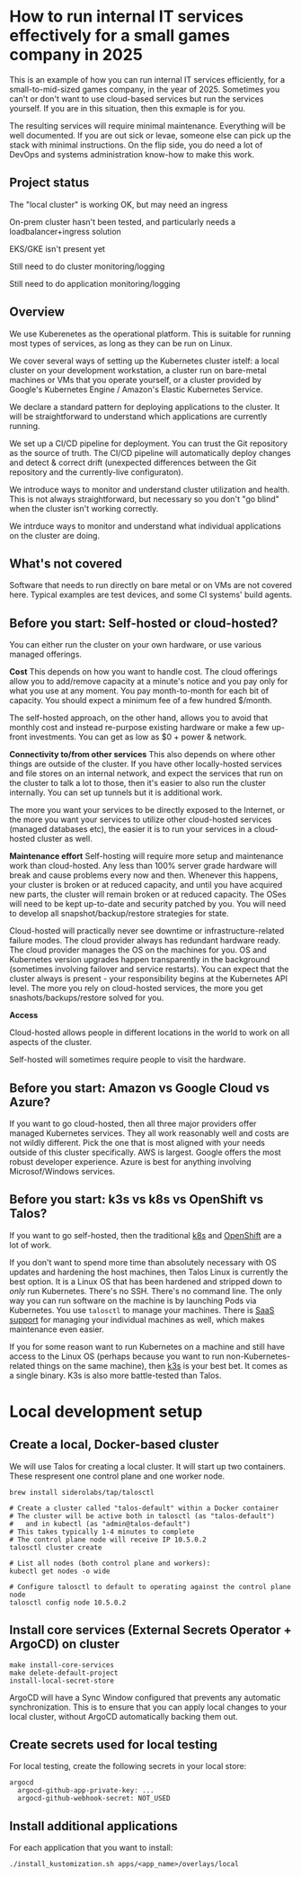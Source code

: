 
# How to run internal IT services effectively for a small games company in 2025

This is an example of how you can run internal IT services efficiently, for a small-to-mid-sized games company, in the year of 2025. Sometimes you can't or don't want to use cloud-based services but run the services yourself. If you are in this situation, then this exmaple is for you.

The resulting services will require minimal maintenance. Everything will be well documented. If you are out sick or levae, someone else can pick up the stack with minimal instructions. On the flip side, you do need a lot of DevOps and systems administration know-how to make this work.

## Project status

The "local cluster" is working OK, but may need an ingress

On-prem cluster hasn't been tested, and particularly needs a loadbalancer+ingress solution

EKS/GKE isn't present yet

Still need to do cluster monitoring/logging

Still need to do application monitoring/logging

## Overview

We use Kuberenetes as the operational platform. This is suitable for running most types of services, as long as they can be run on Linux.

We cover several ways of setting up the Kubernetes cluster istelf: a local cluster on your development workstation, a cluster run on bare-metal machines or VMs that you operate yourself, or a cluster provided by Google's Kubernetes Engine / Amazon's Elastic Kubernetes Service.

We declare a standard pattern for deploying applications to the cluster. It will be straightforward to understand which applications are currently running.

We set up a CI/CD pipeline for deployment. You can trust the Git repository as the source of truth. The CI/CD pipeline will automatically deploy changes and detect & correct drift (unexpected differences between the Git repository and the currently-live configuraton).

We introduce ways to monitor and understand cluster utilization and health. This is not always straightforward, but necessary so you don't "go blind" when the cluster isn't working correctly.

We intrduce ways to monitor and understand what individual applications on the cluster are doing.

## What's not covered

Software that needs to run directly on bare metal or on VMs are not covered here. Typical examples are test devices, and some CI systems' build agents.

## Before you start: Self-hosted or cloud-hosted?

You can either run the cluster on your own hardware, or use various managed offerings.

**Cost**
This depends on how you want to handle cost. The cloud offerings allow you to add/remove capacity at a minute's notice and you pay only for what you use at any moment. You pay month-to-month for each bit of capacity. You should expect a minimum fee of a few hundred $/month.

The self-hosted approach, on the other hand, allows you to avoid that monthly cost and instead re-purpose existing hardware or make a few up-front investments. You can get as low as $0 + power & network.

**Connectivity to/from other services**
This also depends on where other things are outside of the cluster. If you have other locally-hosted services and file stores on an internal network, and expect the services that run on the cluster to talk a lot to those, then it's easier to also run the cluster internally. You can set up tunnels but it is additional work.

The more you want your services to be directly exposed to the Internet, or the more you want your services to utilize other cloud-hosted services (managed databases etc), the easier it is to run your services in a cloud-hosted cluster as well.

**Maintenance effort**
Self-hosting will require more setup and maintenance work than cloud-hosted. Any less than 100% server grade hardware will break and cause problems every now and then. Whenever this happens, your cluster is broken or at reduced capacity, and until you have acquired new parts, the cluster will remain broken or at reduced capacity. The OSes will need to be kept up-to-date and security patched by you. You will need to develop all snapshot/backup/restore strategies for state.

Cloud-hosted will practically never see downtime or infrastructure-related failure modes. The cloud provider always has redundant hardware ready. The cloud provider manages the OS on the machines for you. OS and Kubernetes version upgrades happen transparently in the background (sometimes involving failover and service restarts). You can expect that the cluster always is present - your responsibility begins at the Kubernetes API level. The more you rely on cloud-hosted services, the more you get snashots/backups/restore solved for you.

**Access**

Cloud-hosted allows people in different locations in the world to work on all aspects of the cluster. 

Self-hosted will sometimes require people to visit the hardware.

## Before you start: Amazon vs Google Cloud vs Azure?

If you want to go cloud-hosted, then all three major providers offer managed Kubernetes services. They all work reasonably well and costs are not wildly different. Pick the one that is most aligned with your needs outside of this cluster specifically. AWS is largest. Google offers the most robust developer experience. Azure is best for anything involving Microsof/Windows services.

## Before you start: k3s vs k8s vs OpenShift vs Talos?

If you want to go self-hosted, then the traditional [k8s](https://kubernetes.io/releases/download/) and [OpenShift](https://developers.redhat.com/products/openshift/overview) are a lot of work.

If you don't want to spend more time than absolutely necessary with OS updates and hardening the host machines, then Talos Linux is currently the best option. It is a Linux OS that has been hardened and stripped down to _only_ run Kubernetes. There's no SSH. There's no command line. The only way you can run software on the machine is by launching Pods via Kubernetes. You use `talosctl` to manage your machines. There is [SaaS support](https://www.siderolabs.com/platform/saas-for-kubernetes/) for managing your individual machines as well, which makes maintenance even easier.

If you for some reason want to run Kubernetes on a machine and still have access to the Linux OS (perhaps because you want to run non-Kubernetes-related things on the same machine), then [k3s](https://k3s.io/) is your best bet. It comes as a single binary. K3s is also more battle-tested than Talos.



# Local development setup

## Create a local, Docker-based cluster

We will use Talos for creating a local cluster. It will start up two containers. These respresent one control plane and one worker node.

```
brew install siderolabs/tap/talosctl

# Create a cluster called "talos-default" within a Docker container
# The cluster will be active both in talosctl (as "talos-default")
#   and in kubectl (as "admin@talos-default")
# This takes typically 1-4 minutes to complete
# The control plane node will receive IP 10.5.0.2
talosctl cluster create

# List all nodes (both control plane and workers):
kubectl get nodes -o wide

# Configure talosctl to default to operating against the control plane node
talosctl config node 10.5.0.2
```

## Install core services (External Secrets Operator + ArgoCD) on cluster

```
make install-core-services
make delete-default-project
install-local-secret-store
```

ArgoCD will have a Sync Window configured that prevents any automatic synchronization. This is to ensure that you can apply local changes to your local cluster, without ArgoCD automatically backing them out.

## Create secrets used for local testing

For local testing, create the following secrets in your local store:

```
argocd
  argocd-github-app-private-key: ...
  argocd-github-webhook-secret: NOT_USED
```

## Install additional applications

For each application that you want to install:
```
./install_kustomization.sh apps/<app_name>/overlays/local
```
